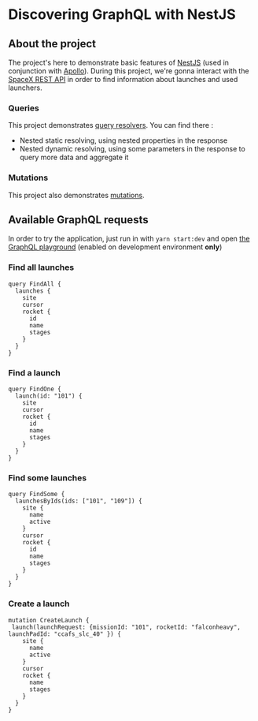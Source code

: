 # Discovering GraphQL with NestJS

## About the project

The project's here to demonstrate basic features of [NestJS](https://docs.nestjs.com/graphql) (used in conjunction
with [Apollo](https://www.apollographql.com/docs/apollo-server/)). During this project, we're gonna interact with
the [SpaceX REST API](https://github.com/r-spacex/SpaceX-API) in order to find information about launches and used
launchers.

### Queries

This project demonstrates [query resolvers](https://docs.nestjs.com/graphql/resolvers). You can find there :

- Nested static resolving, using nested properties in the response
- Nested dynamic resolving, using some parameters in the response to query more data and aggregate it

### Mutations

This project also demonstrates [mutations](https://docs.nestjs.com/graphql/mutations).

## Available GraphQL requests

In order to try the application, just run in with `yarn start:dev` and
open [the GraphQL playground](http://localhost:3000/graphql) (enabled on development environment **only**)

### Find all launches

```
query FindAll {
  launches {
    site
    cursor
    rocket {
      id
      name
      stages
    }
  }
}
```

### Find a launch

```
query FindOne {
  launch(id: "101") {
    site
    cursor
    rocket {
      id
      name
      stages
    }
  }
}
```

### Find some launches

```
query FindSome {
  launchesByIds(ids: ["101", "109"]) {
    site {
      name
      active
    }
    cursor
    rocket {
      id
      name
      stages
    }
  }
}
```

### Create a launch

```
mutation CreateLaunch {
 launch(launchRequest: {missionId: "101", rocketId: "falconheavy", launchPadId: "ccafs_slc_40" }) {
    site {
      name
      active
    }
    cursor
    rocket {
      name
      stages
    }
  }
}
```
